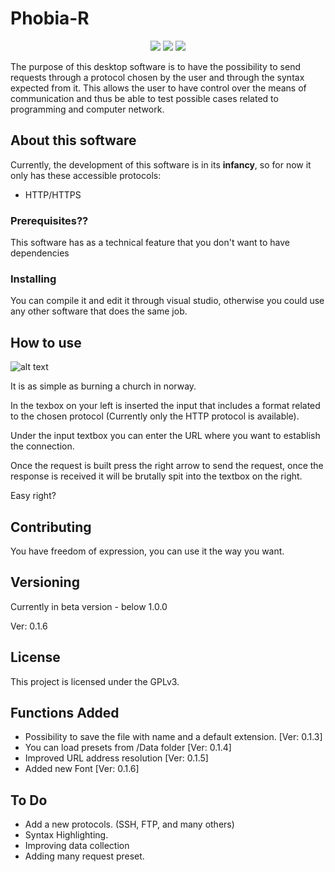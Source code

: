 # Phobia-R
<p align="center">
<img src=https://img.shields.io/cran/l/devtools.svg>
<img src=https://img.shields.io/badge/Version-0.1-orange.svg>
<img src=https://img.shields.io/badge/Phobia---R-774ac4.svg>
</p>

The purpose of this desktop software is to have the possibility to send requests through a protocol chosen by the user and through the syntax expected from it.
This allows the user to have control over the means of communication and thus be able to test possible cases related to programming and computer network.

## About this software

Currently, the development of this software is in its **infancy**, so for now it only has these accessible protocols:

- HTTP/HTTPS

### Prerequisites??

This software has as a technical feature that you don't want to have dependencies

### Installing

You can compile it and edit it through visual studio, otherwise you could use any other software that does the same job.

## How to use

![alt text](https://i.imgur.com/gZFkaL6.png "Phobia-R logo")

It is as simple as burning a church in norway.

In the texbox on your left is inserted the input that includes a format related to the chosen protocol (Currently only the HTTP protocol is available). 

Under the input textbox you can enter the URL where you want to establish the connection.

Once the request is built press the right arrow to send the request, once the response is received it will be brutally spit into the textbox on the right.

Easy right?

## Contributing

You have freedom of expression, you can use it the way you want.

## Versioning

Currently in beta version - below 1.0.0

Ver: 0.1.6

## License

This project is licensed under the GPLv3.


## Functions Added

- Possibility to save the file with name and a default extension. [Ver: 0.1.3]
- You can load presets from /Data folder [Ver: 0.1.4]
- Improved URL address resolution [Ver: 0.1.5]
- Added new Font [Ver: 0.1.6]

## To Do

- Add a new protocols. (SSH, FTP, and many others)
- Syntax Highlighting.
- Improving data collection
- Adding many request preset.
